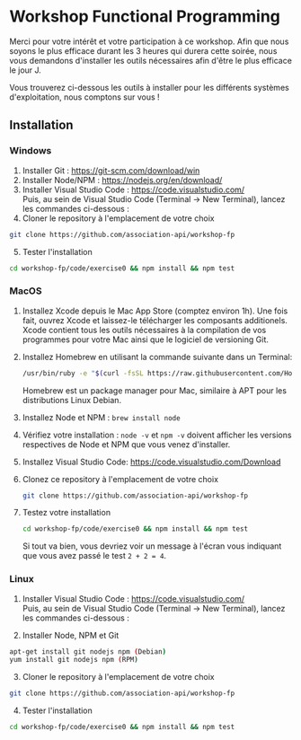 # Workshop Functional Programming

Merci pour votre intérêt et votre participation à ce workshop.
Afin que nous soyons le plus efficace durant les 3 heures qui durera cette soirée, nous vous demandons d'installer les outils nécessaires afin d'être le plus efficace le jour J.

Vous trouverez ci-dessous les outils à installer pour les différents systèmes d'exploitation, nous comptons sur vous !

## Installation

### Windows

1. Installer Git : https://git-scm.com/download/win
2. Installer Node/NPM : https://nodejs.org/en/download/
3. Installer Visual Studio Code : https://code.visualstudio.com/  
Puis, au sein de Visual Studio Code (Terminal -> New Terminal), lancez les commandes ci-dessous :
4. Cloner le repository à l'emplacement de votre choix
```bash
git clone https://github.com/association-api/workshop-fp
```
5. Tester l'installation
```bash
cd workshop-fp/code/exercise0 && npm install && npm test
```

### MacOS

1. Installez Xcode depuis le Mac App Store (comptez environ 1h). Une fois fait, ouvrez Xcode et laissez-le télécharger les composants additionels. Xcode contient tous les outils nécessaires à la compilation de vos programmes pour votre Mac ainsi que le logiciel de versioning Git.

2. Installez Homebrew en utilisant la commande suivante dans un Terminal:

    ```bash
    /usr/bin/ruby -e "$(curl -fsSL https://raw.githubusercontent.com/Homebrew/install/master/install)"
    ```
    
    Homebrew est un package manager pour Mac, similaire à APT pour les distributions Linux Debian.

3. Installez Node et NPM : `brew install node`

4. Vérifiez votre installation : `node -v` et `npm -v` doivent afficher les versions respectives de Node et NPM que vous venez d'installer.

5. Installez Visual Studio Code: https://code.visualstudio.com/Download

6. Clonez ce repository à l'emplacement de votre choix

    ```bash
    git clone https://github.com/association-api/workshop-fp
    ```
    
7. Testez votre installation

    ```bash
    cd workshop-fp/code/exercise0 && npm install && npm test
    ```
    
    Si tout va bien, vous devriez voir un message à l'écran vous indiquant que vous avez passé le test `2 + 2 = 4`.

### Linux

1. Installer Visual Studio Code : https://code.visualstudio.com/  
Puis, au sein de Visual Studio Code (Terminal -> New Terminal), lancez les commandes ci-dessous :

2. Installer Node, NPM et Git
```bash
apt-get install git nodejs npm (Debian)
yum install git nodejs npm (RPM)
```

3. Cloner le repository à l'emplacement de votre choix
```bash
git clone https://github.com/association-api/workshop-fp
```

4. Tester l'installation
```bash
cd workshop-fp/code/exercise0 && npm install && npm test
```
